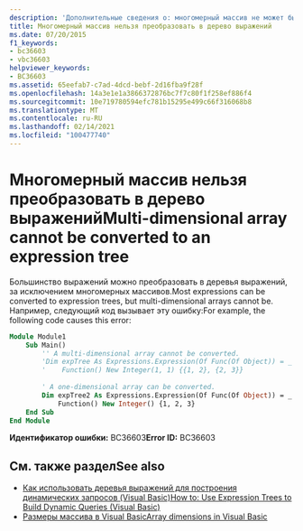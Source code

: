 ```yaml
---
description: 'Дополнительные сведения о: многомерный массив не может быть преобразован в дерево выражения'
title: Многомерный массив нельзя преобразовать в дерево выражений
ms.date: 07/20/2015
f1_keywords:
- bc36603
- vbc36603
helpviewer_keywords:
- BC36603
ms.assetid: 65eefab7-c7ad-4dcd-bebf-2d16fba9f28f
ms.openlocfilehash: 14a3e1e1a3866372876bc7f7c80f1f258ef886f4
ms.sourcegitcommit: 10e719780594efc781b15295e499c66f316068b8
ms.translationtype: MT
ms.contentlocale: ru-RU
ms.lasthandoff: 02/14/2021
ms.locfileid: "100477740"
---
```

# <a name="multi-dimensional-array-cannot-be-converted-to-an-expression-tree"></a><span data-ttu-id="d0408-103">Многомерный массив нельзя преобразовать в дерево выражений</span><span class="sxs-lookup"><span data-stu-id="d0408-103">Multi-dimensional array cannot be converted to an expression tree</span></span>

<span data-ttu-id="d0408-104">Большинство выражений можно преобразовать в деревья выражений, за исключением многомерных массивов.</span><span class="sxs-lookup"><span data-stu-id="d0408-104">Most expressions can be converted to expression trees, but multi-dimensional arrays cannot be.</span></span> <span data-ttu-id="d0408-105">Например, следующий код вызывает эту ошибку:</span><span class="sxs-lookup"><span data-stu-id="d0408-105">For example, the following code causes this error:</span></span>  
  
```vb  
Module Module1  
    Sub Main()  
        '' A multi-dimensional array cannot be converted.  
        'Dim expTree As Expressions.Expression(Of Func(Of Object)) = _  
        '    Function() New Integer(1, 1) {{1, 2}, {2, 3}}  
  
        ' A one-dimensional array can be converted.  
        Dim expTree2 As Expressions.Expression(Of Func(Of Object)) = _  
            Function() New Integer() {1, 2, 3}  
    End Sub  
End Module  
```  
  
 <span data-ttu-id="d0408-106">**Идентификатор ошибки:** BC36603</span><span class="sxs-lookup"><span data-stu-id="d0408-106">**Error ID:** BC36603</span></span>  
  
## <a name="see-also"></a><span data-ttu-id="d0408-107">См. также раздел</span><span class="sxs-lookup"><span data-stu-id="d0408-107">See also</span></span>

- [<span data-ttu-id="d0408-108">Как использовать деревья выражений для построения динамических запросов (Visual Basic)</span><span class="sxs-lookup"><span data-stu-id="d0408-108">How to: Use Expression Trees to Build Dynamic Queries (Visual Basic)</span></span>](../programming-guide/concepts/expression-trees/how-to-use-expression-trees-to-build-dynamic-queries.md)
- [<span data-ttu-id="d0408-109">Размеры массива в Visual Basic</span><span class="sxs-lookup"><span data-stu-id="d0408-109">Array dimensions in Visual Basic</span></span>](../programming-guide/language-features/arrays/array-dimensions.md)
